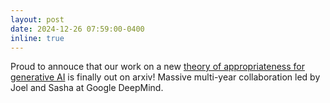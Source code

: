 ```yaml
---
layout: post
date: 2024-12-26 07:59:00-0400
inline: true
---
```


Proud to annouce that our work on a new [theory of appropriateness for generative AI](https://arxiv.org/abs/2412.19010) is finally out on arxiv! Massive multi-year collaboration led by Joel and Sasha at Google DeepMind.